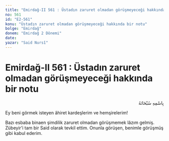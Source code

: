 ```yaml
---
title: "Emirdağ-II 561 : Üstadın zaruret olmadan görüşmeyeceği hakkında bir notu"
no: 561
id: "E2-561"
konu: "Üstadın zaruret olmadan görüşmeyeceği hakkında bir notu"
bolge: "Emirdağ"
donem: "Emirdağ 2 Dönemi"
date: 
yazar: "Said Nursî"
---
```


# Emirdağ-II 561 : Üstadın zaruret olmadan görüşmeyeceği hakkında bir notu

<p class="arabic" dir="rtl" title="Meal: “Her türlü noksan sıfatlardan yüce olan Allah’ın adıyla.”">بِاسْمِهِ سُبْحَانَهُ</p>

Ey beni görmek isteyen âhiret kardeşlerim ve hemşirelerim!

Bazı esbaba binaen şimdilik zaruret olmadan görüşmemek lâzım gelmiş. Zübeyir’i tam bir Said olarak tevkil ettim. Onunla görüşen, benimle görüşmüş gibi kabul ederim.

